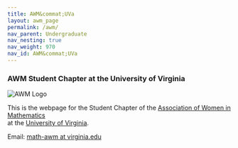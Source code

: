 ```yaml
---
title: AWM&commat;UVa
layout: awm_page
permalink: /awm/
nav_parent: Undergraduate
nav_nesting: true
nav_weight: 970
nav_id: AWM&commat;UVa
---
```


###  AWM Student Chapter at the University of Virginia

<img src="{{site.url}}/img/news_events/awmlogo.gif" class="centerImage" style="cermax-width:100%;max-height:300px;height:auto;width:auto" class="mb-3" alt="AWM Logo">


<span align="center" style="width:3px">This is the webpage for the Student Chapter of the [Association of Women in Mathematics](https://sites.google.com/site/awmmath/home)  
at the [University of Virginia](http://www.virginia.edu).</span>


<span align="center">Email: [math-awm at virginia.edu](mailto:math-awm@virginia.edu)</span>
